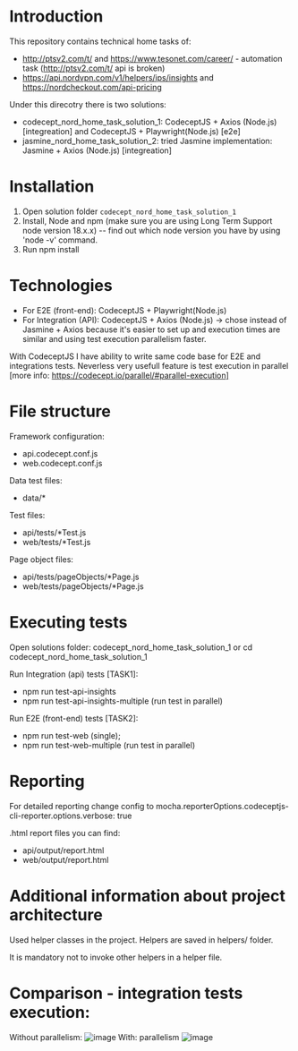 # Introduction

This repository contains technical home tasks of:
 - http://ptsv2.com/t/ and https://www.tesonet.com/career/ - automation task (http://ptsv2.com/t/ api is broken)
 - https://api.nordvpn.com/v1/helpers/ips/insights and https://nordcheckout.com/api-pricing

Under this direcotry there is two solutions: 
- codecept_nord_home_task_solution_1: CodeceptJS + Axios (Node.js) [integreation] and CodeceptJS + Playwright(Node.js) [e2e]
- jasmine_nord_home_task_solution_2: tried Jasmine implementation: Jasmine + Axios (Node.js) [integreation]

# Installation
1. Open solution folder `codecept_nord_home_task_solution_1`
2. Install, Node and npm (make sure you are using Long Term Support node version 18.x.x)
   -- find out which node version you have by using 'node -v' command.
3. Run npm install

# Technologies
- For E2E (front-end): CodeceptJS + Playwright(Node.js)
- For Integration (API): CodeceptJS + Axios (Node.js) -> chose instead of Jasmine + Axios because it's easier to set up and execution times are similar and using test execution parallelism faster.

With CodeceptJS I have ability to write same code base for E2E and integrations tests.
Neverless very usefull feature is test execution in parallel [more info: https://codecept.io/parallel/#parallel-execution]

# File structure
Framework configuration:
- api.codecept.conf.js
- web.codecept.conf.js

Data test files:
- data/*

Test files:
- api/tests/*Test.js
- web/tests/*Test.js

Page object files:
- api/tests/pageObjects/*Page.js
- web/tests/pageObjects/*Page.js

# Executing tests

Open solutions folder: 
   codecept_nord_home_task_solution_1 or cd codecept_nord_home_task_solution_1

Run Integration (api) tests [TASK1]:
- npm run test-api-insights
- npm run test-api-insights-multiple (run test in parallel)

Run E2E (front-end) tests [TASK2]:
- npm run test-web (single); 
- npm run test-web-multiple (run test in parallel)


# Reporting

For detailed reporting change config to mocha.reporterOptions.codeceptjs-cli-reporter.options.verbose: true

.html report files you can find:
- api/output/report.html
- web/output/report.html

# Additional information about project architecture

Used helper classes in the project. Helpers are saved in helpers/ folder.

It is mandatory not to invoke other helpers in a helper file.

# Comparison - integration tests execution: 
Without parallelism:
![image](https://user-images.githubusercontent.com/21289471/205599174-32877c84-c366-45f7-be51-bead3b28c767.png)
With: parallelism
![image](https://user-images.githubusercontent.com/21289471/205599468-ec6d2728-7d5f-46a4-8ebc-ea6843efd707.png)
